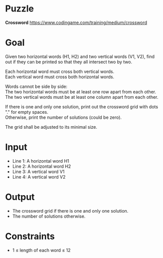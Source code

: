 # Puzzle
**Crossword** https://www.codingame.com/training/medium/crossword

# Goal
Given two horizontal words (H1, H2) and two vertical words (V1, V2), find out if they can be printed so that they all intersect two by two.

Each horizontal word must cross both vertical words.  
Each vertical word must cross both horizontal words.  

Words cannot be side by side:  
The two horizontal words must be at least one row apart from each other.  
The two vertical words must be at least one column apart from each other.  

If there is one and only one solution, print out the crossword grid with dots "." for empty spaces.  
Otherwise, print the number of solutions (could be zero). 

The grid shall be adjusted to its minimal size.  

# Input
* Line 1: A horizontal word H1
* Line 2: A horizontal word H2
* Line 3: A vertical word V1
* Line 4: A vertical word V2

# Output
* The crossword grid if there is one and only one solution.
* The number of solutions otherwise.

# Constraints
* 1 ≤ length of each word ≤ 12
